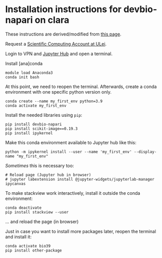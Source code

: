 # Installation instructions for devbio-napari on clara

These instructions are derived/modified from [this page](https://www.sc.uni-leipzig.de/05_Instructions/Jupyter/#how-to-use-your-own-environments-and-kernels).

Request a [Scientific Computing Account at ULei](https://www.urz.uni-leipzig.de/servicedesk-und-hilfe/hilfe-zu-unseren-services/forschung/hilfe-webbasiertes-data-science-und-machine-learning-mit-jupyter).

Login to VPN and [Jupyter Hub](https://lab.sc.uni-leipzig.de/) and open a terminal.

Install [ana]conda
```
module load Anaconda3
conda init bash
```

At this point, we need to reopen the terminal. Afterwards, create a conda environment with one specific python version only.

```
conda create --name my_first_env python=3.9
conda activate my_first_env
```

Install the needed libraries using `pip`:
```
pip install devbio-napari
pip install scikit-image==0.19.3
pip install ipykernel
```

Make this conda environment available to Jupyter hub like this:
```
python -m ipykernel install --user --name 'my_first_env' --display-name "my_first_env"
```

_Sometimes_ this is necessary too:
```
# Reload page (Jupyter hub in browser)
# jupyter labextension install @jupyter-widgets/jupyterlab-manager ipycanvas
```

To make stackview work interactively, install it outside the conda environment:
```
conda deactivate
pip install stackview --user
```
... and reload the page (in browser)


Just in case you want to install more packages later, reopen the terminal and install it:
```
conda activate bio39
pip install other-package
```
